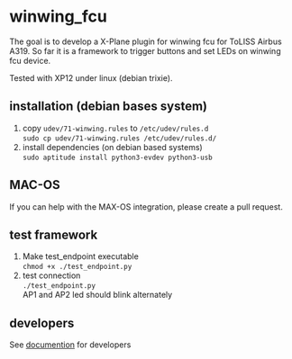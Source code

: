 # winwing_fcu
The goal is to develop a X-Plane plugin for winwing fcu for ToLISS Airbus A319.
So far it is a framework to trigger buttons and set LEDs on winwing fcu device.

Tested with XP12 under linux (debian trixie).

## installation (debian bases system)
1. copy `udev/71-winwing.rules` to `/etc/udev/rules.d`  
`sudo cp udev/71-winwing.rules /etc/udev/rules.d/`
2. install dependencies (on debian based systems)  
`sudo aptitude install python3-evdev python3-usb`

## MAC-OS
If you can help with the MAX-OS integration, please create a pull request.

## test framework
1. Make test_endpoint executable  
   `chmod +x ./test_endpoint.py`
2. test connection  
   `./test_endpoint.py`  
   AP1 and AP2 led should blink alternately

## developers
See [documention](./documentation/README.md) for developers
